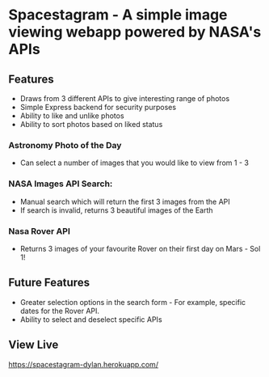 # Spacestagram - A simple image viewing webapp powered by NASA's APIs

## Features
- Draws from 3 different APIs to give interesting range of photos
- Simple Express backend for security purposes
- Ability to like and unlike photos
- Ability to sort photos based on liked status


### Astronomy Photo of the Day
- Can select a number of images that you would like to view from 1 - 3

### NASA Images API Search: 
- Manual search which will return the first 3 images from the API
- If search is invalid, returns 3 beautiful images of the Earth

### Nasa Rover API
- Returns 3 images of your favourite Rover on their first day on Mars - Sol 1!

## Future Features
- Greater selection options in the search form - For example, specific dates for the Rover API.
- Ability to select and deselect specific APIs

## View Live

https://spacestagram-dylan.herokuapp.com/